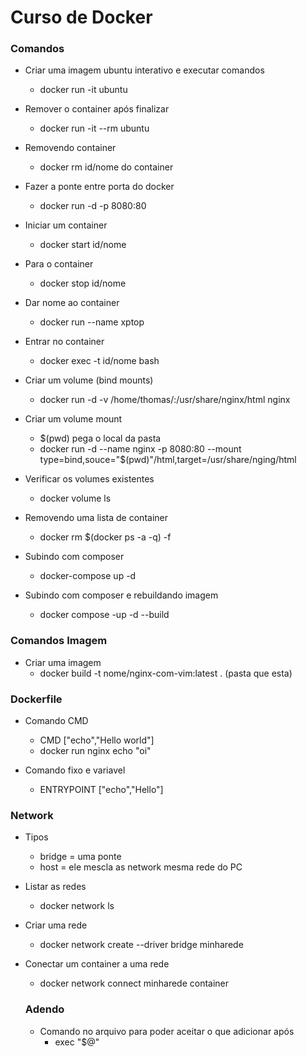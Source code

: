 # Curso de Docker

### Comandos

- Criar uma imagem ubuntu interativo e executar comandos

  - docker run -it ubuntu

- Remover o container após finalizar

  - docker run -it --rm ubuntu

- Removendo container

  - docker rm id/nome do container

- Fazer a ponte entre porta do docker

  - docker run -d -p 8080:80

- Iniciar um container

  - docker start id/nome

- Para o container

  - docker stop id/nome

- Dar nome ao container

  - docker run --name xptop

- Entrar no container

  - docker exec -t id/nome bash

- Criar um volume (bind mounts)

  - docker run -d -v /home/thomas/:/usr/share/nginx/html nginx

- Criar um volume mount

  - $(pwd) pega o local da pasta
  - docker run -d --name nginx -p 8080:80 --mount type=bind,souce="$(pwd)"/html,target=/usr/share/nging/html

- Verificar os volumes existentes

  - docker volume ls

- Removendo uma lista de container

  - docker rm $(docker ps -a -q) -f

- Subindo com composer

  - docker-compose up -d

- Subindo com composer e rebuildando imagem
  - docker compose -up -d --build

### Comandos Imagem

- Criar uma imagem
  - docker build -t nome/nginx-com-vim:latest . (pasta que esta)

### Dockerfile

- Comando CMD

  - CMD ["echo","Hello world"]
  - docker run nginx echo "oi"

- Comando fixo e variavel

  - ENTRYPOINT ["echo","Hello"]

### Network

- Tipos

  - bridge = uma ponte
  - host = ele mescla as network mesma rede do PC

- Listar as redes

  - docker network ls

- Criar uma rede

  - docker network create --driver bridge minharede

- Conectar um container a uma rede

  - docker network connect minharede container

  ### Adendo

  - Comando no arquivo para poder aceitar o que adicionar após
    - exec "$@"
